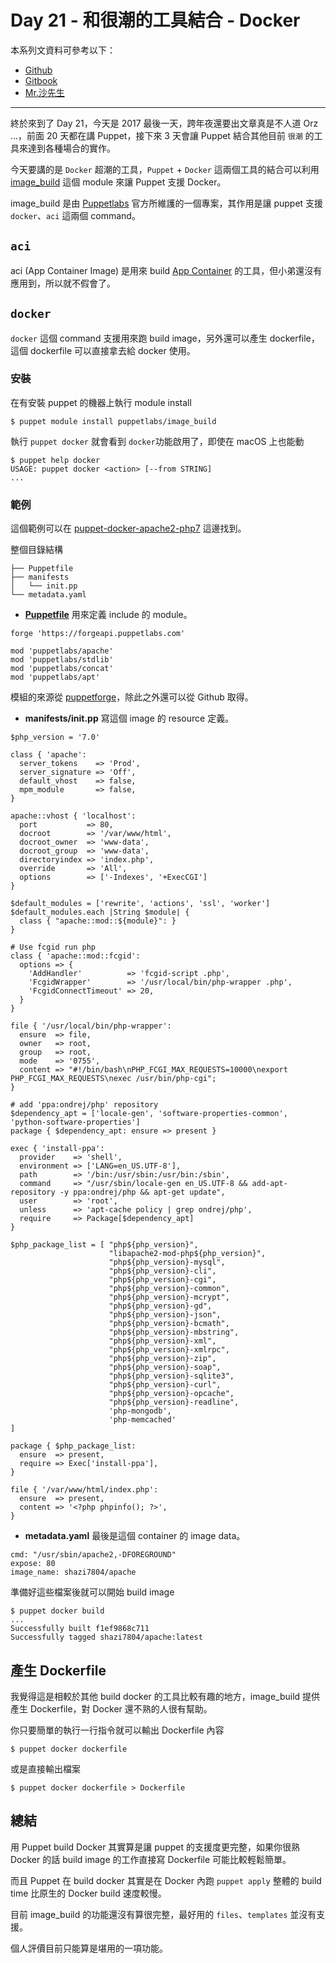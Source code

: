 # Day 21 - 和很潮的工具結合 - Docker

本系列文資料可參考以下：

- [Github](https://github.com/shazi7804/ops-puppet-30-days)
- [Gitbook](https://gitbook.com/book/shazi7804/puppet-manage-guide/details)
- [Mr.沙先生](https://shazi.info)

---

終於來到了 Day 21，今天是 2017 最後一天，跨年夜還要出文章真是不人道 Orz ...，前面 20 天都在講 Puppet，接下來 3 天會讓 Puppet 結合其他目前 `很潮` 的工具來達到各種場合的實作。

今天要講的是 `Docker` 超潮的工具，`Puppet` + `Docker` 這兩個工具的結合可以利用 [image_build][image_build] 這個 module 來讓 Puppet 支援 Docker。

image_build 是由 [Puppetlabs][puppetlabs] 官方所維護的一個專案，其作用是讓 puppet 支援 `docker`、`aci` 這兩個 command。

## `aci`

aci (App Container Image) 是用來 build [App Container][app-container] 的工具，但小弟還沒有應用到，所以就不假會了。 

## `docker`

`docker` 這個 command 支援用來跑 build image，另外還可以產生 dockerfile，這個 dockerfile 可以直接拿去給 docker 使用。

### 安裝

在有安裝 puppet 的機器上執行 module install

```
$ puppet module install puppetlabs/image_build
```

執行 `puppet docker` 就會看到 `docker`功能啟用了，即使在 macOS 上也能動

```
$ puppet help docker
USAGE: puppet docker <action> [--from STRING]
...
```

### 範例

這個範例可以在 [puppet-docker-apache2-php7](https://github.com/shazi7804/puppet-docker-apache2-php7) 這邊找到。

整個目錄結構

```
├── Puppetfile
├── manifests
│   └── init.pp
└── metadata.yaml
```

- [**Puppetfile**][puppetfile] 用來定義 include 的 module。

```
forge 'https://forgeapi.puppetlabs.com'

mod 'puppetlabs/apache'
mod 'puppetlabs/stdlib'
mod 'puppetlabs/concat'
mod 'puppetlabs/apt'
```

模組的來源從 [puppetforge][puppetforge]，除此之外還可以從 Github 取得。

- **manifests/init.pp** 寫這個 image 的 resource 定義。

```
$php_version = '7.0'

class { 'apache':
  server_tokens    => 'Prod',
  server_signature => 'Off',
  default_vhost    => false,
  mpm_module       => false,
}

apache::vhost { 'localhost':
  port           => 80,
  docroot        => '/var/www/html',
  docroot_owner  => 'www-data',
  docroot_group  => 'www-data',
  directoryindex => 'index.php',
  override       => 'All',
  options        => ['-Indexes', '+ExecCGI']
}

$default_modules = ['rewrite', 'actions', 'ssl', 'worker']
$default_modules.each |String $module| {
  class { "apache::mod::${module}": }
}

# Use fcgid run php
class { 'apache::mod::fcgid':
  options => {
    'AddHandler'          => 'fcgid-script .php',
    'FcgidWrapper'        => '/usr/local/bin/php-wrapper .php',
    'FcgidConnectTimeout' => 20,
  }
}

file { '/usr/local/bin/php-wrapper':
  ensure  => file,
  owner   => root,
  group   => root,
  mode    => '0755',
  content => "#!/bin/bash\nPHP_FCGI_MAX_REQUESTS=10000\nexport PHP_FCGI_MAX_REQUESTS\nexec /usr/bin/php-cgi";
}

# add 'ppa:ondrej/php' repository
$dependency_apt = ['locale-gen', 'software-properties-common', 'python-software-properties']
package { $dependency_apt: ensure => present }

exec { 'install-ppa':
  provider    => 'shell',
  environment => ['LANG=en_US.UTF-8'],
  path        => '/bin:/usr/sbin:/usr/bin:/sbin',
  command     => "/usr/sbin/locale-gen en_US.UTF-8 && add-apt-repository -y ppa:ondrej/php && apt-get update",
  user        => 'root',
  unless      => 'apt-cache policy | grep ondrej/php',
  require     => Package[$dependency_apt]
}

$php_package_list = [ "php${php_version}",
                      "libapache2-mod-php${php_version}",
                      "php${php_version}-mysql",
                      "php${php_version}-cli",
                      "php${php_version}-cgi",
                      "php${php_version}-common",
                      "php${php_version}-mcrypt",
                      "php${php_version}-gd",
                      "php${php_version}-json",
                      "php${php_version}-bcmath",
                      "php${php_version}-mbstring",
                      "php${php_version}-xml",
                      "php${php_version}-xmlrpc",
                      "php${php_version}-zip",
                      "php${php_version}-soap",
                      "php${php_version}-sqlite3",
                      "php${php_version}-curl",
                      "php${php_version}-opcache",
                      "php${php_version}-readline",
                      'php-mongodb',
                      'php-memcached'
]

package { $php_package_list:
  ensure  => present,
  require => Exec['install-ppa'],
}

file { '/var/www/html/index.php':
  ensure  => present,
  content => '<?php phpinfo(); ?>',
}
```

- **metadata.yaml** 最後是這個 container 的 image data。

```
cmd: "/usr/sbin/apache2,-DFOREGROUND"
expose: 80
image_name: shazi7804/apache
```

準備好這些檔案後就可以開始 build image

```
$ puppet docker build
...
Successfully built f1ef9868c711
Successfully tagged shazi7804/apache:latest
```

## 產生 Dockerfile

我覺得這是相較於其他 build docker 的工具比較有趣的地方，image_build 提供產生 Dockerfile，對 Docker 還不熟的人很有幫助。

你只要簡單的執行一行指令就可以輸出 Dockerfile 內容

```
$ puppet docker dockerfile
```

或是直接輸出檔案

```
$ puppet docker dockerfile > Dockerfile
```

## 總結

用 Puppet build Docker 其實算是讓 puppet 的支援度更完整，如果你很熟 Docker 的話 build image 的工作直接寫 Dockerfile 可能比較輕鬆簡單。

而且 Puppet 在 build docker 其實是在 Docker 內跑 `puppet apply` 整體的 build time 比原生的 Docker build 速度較慢。

目前 image_build 的功能還沒有算很完整，最好用的 `files`、`templates` 並沒有支援。

個人評價目前只能算是堪用的一項功能。

[image_build]: https://github.com/puppetlabs/puppetlabs-image_build
[puppetlabs]: https://github.com/puppetlabs
[app-container]: https://github.com/appc/spec
[puppetfile]: https://puppet.com/docs/pe/2017.3/code_management/puppetfile.html
[puppetforge]: https://forge.puppet.com
